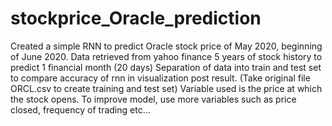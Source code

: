 # stockprice_Oracle_prediction

Created a simple RNN to predict Oracle stock price of May 2020, beginning of June 2020.
Data retrieved from yahoo finance
5 years of stock history to predict 1 financial month (20 days)
Separation of data into train and test set to compare accuracy of rnn in visualization post result. (Take original file ORCL.csv to create training and test set)
Variable used is the price at which the stock opens. To improve model, use more variables such as price closed, frequency of trading etc...
